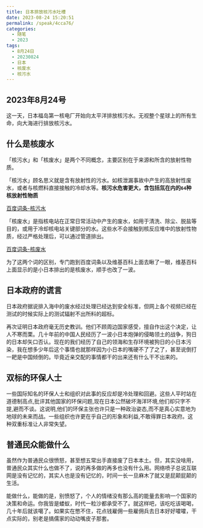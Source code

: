 ```yaml
---
title: 日本排放核污水吐槽
date: 2023-08-24 15:20:51
permalink: /speak/4cca76/
categories:
  - 随笔
  - 2023
tags:
  - 8月24日
  - 20230824
  - 日本
  - 核废水
  - 核污水
---
```


## 2023年8月24号

这一天，日本福岛第一核电厂开始向太平洋排放核污水。无视整个星球上的所有生命，向大海进行排放核污水。

<!-- more -->

<InArticleAdsense
    data-ad-client="ca-pub-1725717718088510"
    data-ad-slot="7426219401">
</InArticleAdsense>

## 什么是核废水

「核污水」和「核废水」是两个不同概念，主要区别在于来源和所含的放射性物质。

「核污水」顾名思义就是含有放射性的污水。如核泄漏事故中产生的高放射性废水，或者与核燃料直接接触的冷却水等。**核污水危害更大，含包括氚在内的`64`种核放射性物质**

[百度词条-核污水](https://baike.baidu.com/item/%E6%A0%B8%E6%B1%A1%E6%B0%B4?fromModule=lemma_search-box)

「核废水」是指核电站在正常日常活动中产生的废水，如用于清洗、除尘、脱盐等目的，或用于冷却核电站关键部分的水。这些水不会接触到核反应堆中的放射性物质，经过严格处理后，可以通过管道排出。

[百度词条-核废水](https://baike.baidu.com/item/%E6%A0%B8%E5%BA%9F%E6%B0%B4?fromModule=lemma_search-box)

为了这两个词的区别，专门跑到百度词条以及维基百科上面去瞅了一眼，维基百科上面显示的是小日本排出的是核废水，顺手也改了一波。

## 日本政府的谎言

日本政府据说排入海中的废水经过处理已经达到安全标准，但网上各个视频已经在测试的时候实际上的测试辐射不出所料的超标。

再次证明日本政府毫无历史教训。他们不顾周边国家感受，擅自作出这个决定，让人不寒而栗。几十年前的中国人民经历了一波小日本炮弹的侵略领土的战争，狗日的日本却矢口否认。现在的我们经历了自己的领海和生存环境被狗日的小日本污染，我在想多少年后这个事情也就那样因为小日本的嘴硬不了了之了，甚至说倒打一耙是中国倾倒的。毕竟近亲交配的事情都干的出来还有什么干不出来的。

## 双标的环保人士

一些国际知名的环保人士和组织对此事的反应却是冷处理和回避。这些人平时站在道德制高点,批评其他国家的环保问题,现在日本公然破坏海洋环境,他们却只字不提,避而不谈。这说明,他们的环保主张也许只是一种政治姿态,而不是真心实意地为地球的未来而战。一些组织也许更在乎自己的形象和利益,不敢得罪日本政府。这种双重标准让人非常失望。

## 普通民众能做什么

虽然作为普通民众很愤怒，甚至想五常出手直接废了日本本土。但，其实没啥用，普通民众其实什么也做不了，说的再多做的再多也没有什么用。网络喷子总说互联网是没有记忆的，其实人也是没有记忆的，时间一长一旦麻木了就又是屁颠屁颠的生活。

能做什么，能做的是，别愤怒了，个人的情绪没有那么高的能量去影响一个国家的决策和命运。你我皆是蝼蚁，时代一粒沙都承受不了。就这样吧，该吃吃该喝喝，几十年后就该噶了。如果实在憋不住，花点钱雇佣一些雇佣兵去日本好好嚯嚯，干点实际的，别老是搞儒家的动动嘴皮子那套。
